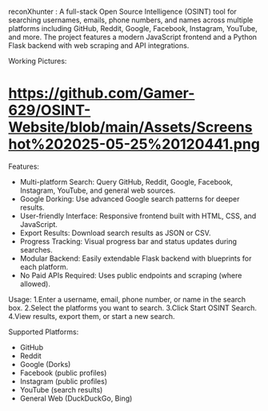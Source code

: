 reconXhunter :
A full-stack Open Source Intelligence (OSINT) tool for searching usernames, emails, phone numbers, and names across multiple platforms including GitHub, Reddit, Google, Facebook, Instagram, YouTube, and more.
The project features a modern JavaScript frontend and a Python Flask backend with web scraping and API integrations.

Working Pictures:
# https://github.com/Gamer-629/OSINT-Website/blob/main/Assets/Screenshot%202025-05-25%20120441.png

Features:
* Multi-platform Search: Query GitHub, Reddit, Google, Facebook, Instagram, YouTube, and general web sources.
* Google Dorking: Use advanced Google search patterns for deeper results.
* User-friendly Interface: Responsive frontend built with HTML, CSS, and JavaScript.
* Export Results: Download search results as JSON or CSV.
* Progress Tracking: Visual progress bar and status updates during searches.
* Modular Backend: Easily extendable Flask backend with blueprints for each platform.
* No Paid APIs Required: Uses public endpoints and scraping (where allowed).

Usage:
1.Enter a username, email, phone number, or name in the search box.
2.Select the platforms you want to search.
3.Click Start OSINT Search.
4.View results, export them, or start a new search.

Supported Platforms:
* GitHub
* Reddit
* Google (Dorks)
* Facebook (public profiles)
* Instagram (public profiles)
* YouTube (search results)
* General Web (DuckDuckGo, Bing)
